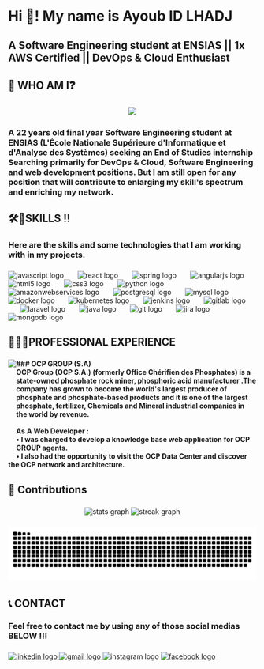 <h1 align="left">Hi 👋! My name is Ayoub ID LHADJ</h1>

###

<h2 align="left">A Software Engineering student at ENSIAS || 1x AWS Certified || DevOps & Cloud Enthusiast</h2>

###

<h2 align="left">🤔 WHO AM I❓</h2>

###

<div align="center">
  <img height="200" src="https://raw.githubusercontent.com/mayankchaudhary26/Cool-Readme-ideas/master/data/coffee.gif"  />
</div>

###

<h3 align="left">A 22 years old final year Software Engineering student at ENSIAS (L'École Nationale Supérieure d'Informatique et d'Analyse des Systèmes) seeking an End of Studies internship Searching primarily for DevOps & Cloud, Software Engineering and web development positions. But I am still open for any position that will contribute to enlarging my skill's spectrum and enriching my network.</h3>

###

<h2 align="left">🛠️🎯SKILLS !!</h2>

###

<h3 align="left">Here are the skills and some technologies that I am working with in my projects.</h3>

###

<div align="left">
  <img src="https://cdn.jsdelivr.net/gh/devicons/devicon/icons/javascript/javascript-original.svg" height="55" alt="javascript logo"  />
  <img width="20" />
  <img src="https://cdn.jsdelivr.net/gh/devicons/devicon/icons/react/react-original.svg" height="55" alt="react logo"  />
  <img width="20" />
  <img src="https://cdn.jsdelivr.net/gh/devicons/devicon/icons/spring/spring-original.svg" height="55" alt="spring logo"  />
  <img width="20" />
  <img src="https://cdn.jsdelivr.net/gh/devicons/devicon/icons/angularjs/angularjs-original.svg" height="55" alt="angularjs logo"  />
  <img width="20" />
  <img src="https://cdn.jsdelivr.net/gh/devicons/devicon/icons/html5/html5-original.svg" height="55" alt="html5 logo"  />
  <img width="20" />
  <img src="https://cdn.jsdelivr.net/gh/devicons/devicon/icons/css3/css3-original.svg" height="55" alt="css3 logo"  />
  <img width="20" />
  <img src="https://cdn.jsdelivr.net/gh/devicons/devicon/icons/python/python-original.svg" height="55" alt="python logo"  />
  <img width="20" />
  <img src="https://cdn.jsdelivr.net/gh/devicons/devicon/icons/amazonwebservices/amazonwebservices-original.svg" height="55" alt="amazonwebservices logo"  />
  <img width="20" />
  <img src="https://cdn.jsdelivr.net/gh/devicons/devicon/icons/postgresql/postgresql-original.svg" height="55" alt="postgresql logo"  />
  <img width="20" />
  <img src="https://cdn.jsdelivr.net/gh/devicons/devicon/icons/mysql/mysql-original.svg" height="55" alt="mysql logo"  />
  <img width="20" />
  <img src="https://cdn.jsdelivr.net/gh/devicons/devicon/icons/docker/docker-original.svg" height="55" alt="docker logo"  />
  <img width="20" />
  <img src="https://cdn.jsdelivr.net/gh/devicons/devicon/icons/kubernetes/kubernetes-plain.svg" height="55" alt="kubernetes logo"  />
  <img width="20" />
  <img src="https://skillicons.dev/icons?i=jenkins" height="55" alt="jenkins logo"  />
  <img width="20" />
  <img src="https://cdn.jsdelivr.net/gh/devicons/devicon/icons/gitlab/gitlab-original.svg" height="55" alt="gitlab logo"  />
  <img width="20" />
  <img src="https://cdn.jsdelivr.net/gh/devicons/devicon/icons/laravel/laravel-plain.svg" height="55" alt="laravel logo"  />
  <img width="20" />
  <img src="https://cdn.jsdelivr.net/gh/devicons/devicon/icons/java/java-original.svg" height="55" alt="java logo"  />
  <img width="20" />
  <img src="https://cdn.jsdelivr.net/gh/devicons/devicon/icons/git/git-original.svg" height="55" alt="git logo"  />
  <img width="20" />
  <img src="https://cdn.jsdelivr.net/gh/devicons/devicon/icons/jira/jira-original.svg" height="55" alt="jira logo"  />
  <img width="20" />
  <img src="https://cdn.jsdelivr.net/gh/devicons/devicon/icons/mongodb/mongodb-original.svg" height="55" alt="mongodb logo"  />
</div>

###

<h2 align="left">🧑🏻‍💼PROFESSIONAL EXPERIENCE</h2>

###

<img align="left" height="200" src="https://upload.wikimedia.org/wikipedia/commons/1/1c/OCP_Group.svg"  />

###

<h4 align="left">
### OCP GROUP (S.A)<br> OCP Group (OCP S.A.) (formerly Office Chérifien des Phosphates) is a state-owned phosphate rock miner, phosphoric acid manufacturer .The company has grown to become the world's largest producer of phosphate and phosphate-based products and it is one of the largest phosphate, fertilizer, Chemicals and Mineral industrial companies in the world by revenue.<br><br>As A Web Developer :<br>• I was charged to develop a knowledge base web application for OCP GROUP agents.<br>• I also had the opportunity to visit the OCP Data Center and discover the OCP network and architecture.</h4>

###

<h2 align="left">🚀 Contributions</h2>

###

<div align="center">
  <img src="https://github-readme-stats.vercel.app/api?username=JobeeeAID&hide_title=false&hide_rank=false&show_icons=true&include_all_commits=true&count_private=true&disable_animations=false&theme=dracula&locale=en&hide_border=false" height="150" alt="stats graph"  />
  <img src="https://streak-stats.demolab.com?user=JobeeeAID&locale=en&mode=daily&theme=dracula&hide_border=false&border_radius=5" height="150" alt="streak graph"  />
</div>

###

<img src="https://raw.githubusercontent.com/JobeeeAID/JobeeeAID/output/snake.svg" alt="Snake animation" />

###

<h2 align="left">📞 CONTACT</h2>

###

<h3 align="left">Feel free to contact me by using any of those social medias BELOW  !!!</h3>

###

<div align="left">
  <a href="https://www.linkedin.com/in/ayoub-id-lhadj/" target="_blank">
    <img src="https://img.shields.io/static/v1?message=LinkedIn&logo=linkedin&label=&color=0077B5&logoColor=white&labelColor=&style=for-the-badge" height="40" alt="linkedin logo"  />
  </a>
  <a href="https://mail.google.com/mail/?view=cm&source=mailto&to=idlhadjayoub@gmail.com" target="_blank">
    <img src="https://img.shields.io/static/v1?message=Gmail&logo=gmail&label=&color=D14836&logoColor=white&labelColor=&style=for-the-badge" height="40" alt="gmail logo"  />
  </a>
  <img src="https://img.shields.io/static/v1?message=Instagram&logo=instagram&label=&color=E4405F&logoColor=white&labelColor=&style=for-the-badge" height="40" alt="instagram logo"  />
  <a href="https://www.facebook.com/people/Ayoub-Id-Lhadj/pfbid02MGMs3YLQXrVFWxc23pjmmN6PLUAB6uUEZUUaSfgNS1x2tb7mUGgHfihZFjg7x29Rl/" target="_blank">
    <img src="https://img.shields.io/static/v1?message=Facebook&logo=facebook&label=&color=1877F2&logoColor=white&labelColor=&style=for-the-badge" height="40" alt="facebook logo"  />
  </a>
</div>

###
